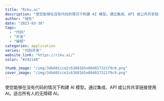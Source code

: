 ```yaml
---
title: "Riku.ai"
description: "使您能够在没有代码的情况下构建 AI 模型。通过集成、API 或公共共享链接使用 AI。适合所有人的无障碍 AI。"
author: "瑞东"
date: "2023-03-30"
tags:
  - "代码"
  - "开发"
  - "编程"
categories: application
series: "代码开发"
website_link: "https://riku.ai/"
color: "#292148"

thumb_image: "/img/34b601cce2c6388165e804017321f9c9.png"
cover_image: "/img/34b601cce2c6388165e804017321f9c9.png"
---
```


使您能够在没有代码的情况下构建 AI 模型。通过集成、API 或公共共享链接使用 AI。适合所有人的无障碍 AI。